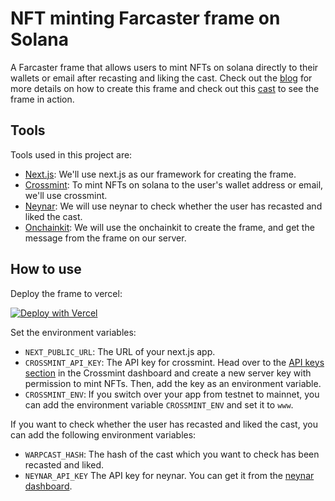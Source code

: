 # NFT minting Farcaster frame on Solana

A Farcaster frame that allows users to mint NFTs on solana directly to their wallets or email after recasting and liking the cast. Check out the [blog](https://blog.avneesh.tech/farcaster-frames-solana) for more details on how to create this frame and check out this [cast]() to see the frame in action.

## Tools

Tools used in this project are:

- [Next.js](https://nextjs.org/): We'll use next.js as our framework for creating the frame.
- [Crossmint](https://www.crossmint.com/): To mint NFTs on solana to the user's wallet address or email, we'll use crossmint.
- [Neynar](https://neynar.com/): We will use neynar to check whether the user has recasted and liked the cast.
- [Onchainkit](https://onchainkit.xyz/): We will use the onchainkit to create the frame, and get the message from the frame on our server.

## How to use

Deploy the frame to vercel:

[![Deploy with Vercel](https://vercel.com/button)](https://vercel.com/new/clone?repository-url=https%3A%2F%2Fgithub.com%2Favneesh0612%2Ffarcaster-frame-solana&env=NEXT_PUBLIC_URL,CROSSMINT_ENV,NEYNAR_API_KEY,WARPCAST_HASH,CROSSMINT_API_KEY&envDescription=Check%20out%20what%20to%20enter%20in%20the%20env%20vars%20on%20the%20blog&envLink=https%3A%2F%2Fblog.avneesh.tech%2Ffarcaster-frames-solana%23heading-getting-to-production)

Set the environment variables:

- `NEXT_PUBLIC_URL`: The URL of your next.js app.
- `CROSSMINT_API_KEY`: The API key for crossmint. Head over to the [API keys section](https://staging.crossmint.com/console/projects/apiKeys) in the Crossmint dashboard and create a new server key with permission to mint NFTs. Then, add the key as an environment variable.
- `CROSSMINT_ENV`: If you switch over your app from testnet to mainnet, you can add the environment variable `CROSSMINT_ENV` and set it to `www`.

If you want to check whether the user has recasted and liked the cast, you can add the following environment variables:

- `WARPCAST_HASH`: The hash of the cast which you want to check has been recasted and liked.
- `NEYNAR_API_KEY` The API key for neynar. You can get it from the [neynar dashboard](https://dev.neynar.com/).
